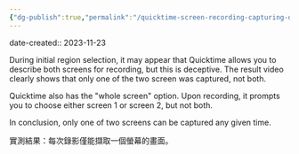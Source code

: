 ```yaml
---
{"dg-publish":true,"permalink":"/quicktime-screen-recording-capturing-dual-screens-quicktime/","noteIcon":"2"}
---
```


date-created:: 2023-11-23

During initial region selection, it may appear that Quicktime allows you to describe both screens for recording, but this is deceptive. The result video clearly shows that only one of the two screen was captured, not both.

Quicktime also has the "whole screen" option. Upon recording, it prompts you to choose either screen 1 or screen 2, but not both.

In conclusion, only one of two screens can be captured any given time.

實測結果：每次錄影僅能擷取一個螢幕的畫面。